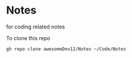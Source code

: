 # Notes
for coding related notes

To clone this repo
```
gh repo clone awesomeDev12/Notes ~/Code/Notes
```
